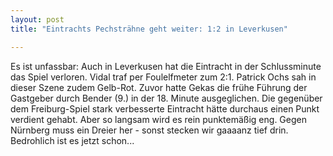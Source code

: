 ```yaml
---
layout: post
title: "Eintrachts Pechsträhne geht weiter: 1:2 in Leverkusen"

---
```


Es ist unfassbar: Auch in Leverkusen hat die Eintracht in der Schlussminute das Spiel verloren. Vidal traf per Foulelfmeter zum 2:1. Patrick Ochs sah in dieser Szene zudem Gelb-Rot. Zuvor hatte Gekas die frühe Führung der Gastgeber durch Bender (9.) in der 18. Minute ausgeglichen. Die gegenüber dem Freiburg-Spiel stark verbesserte Eintracht hätte durchaus einen Punkt verdient gehabt. Aber so langsam wird es rein punktemäßig eng. Gegen Nürnberg muss ein Dreier her - sonst stecken wir gaaaanz tief drin. Bedrohlich ist es jetzt schon...


